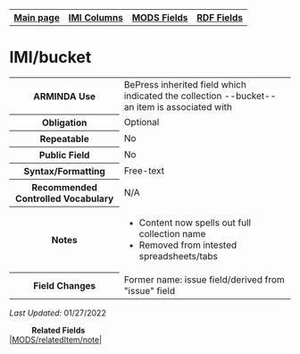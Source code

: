 <!DOCTYPE html>
<html>

<body>
<table style="width:100%">
  <tr>
    <th><a href="index.md">Main page</a></th>
	<th><a href="IMI.md">IMI Columns</a></th>
    <th><a href="MODS.md">MODS Fields</a></th>
    <th><a href="RDF.md">RDF Fields</a></th>
  </tr>
</table>

<h1>IMI/bucket</h1>
<table>
<tr>
	<th>ARMINDA Use</th>
	<td>BePress inherited field which indicated the collection --bucket-- an item is associated with</td>
</tr>
<tr>
	<th>Obligation</th>
	<td>Optional</td>
</tr>
<tr>
	<th>Repeatable</th>
	<td>No</td>
</tr>
<tr>
	<th>Public Field</th>
	<td>No</td>
</tr>
<tr>
	<th>Syntax/Formatting</th>
	<td>Free-text</td>
</tr>
<tr>
	<th>Recommended Controlled Vocabulary</th>
	<td>N/A</td>
</tr>
<tr>
	<th>Notes</th>
	<td>
		<ul>
			<li>Content now spells out full collection name</li>
			<li>Removed from intested spreadsheets/tabs</i>
		</ul>
	</td>
</tr>
<tr>
	<th>Field Changes</th>
	<td>Former name: issue field/derived from "issue" field</td>
</tr>
</table>
<p><i>Last Updated: </i>01/27/2022</p>
<dl>
	<dd><b>Related Fields</b></dd>
		|<a href="mods.relateditem_note.md">MODS/relatedItem/note</a>|
</dl>
</body>
</html>
